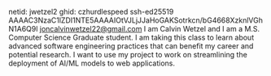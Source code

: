 netid: jwetzel2
ghid: czhurdlespeed
ssh-ed25519 AAAAC3NzaC1lZDI1NTE5AAAAIOtVJLjJJaHoGAKSotrkcn/bG4668XzknlVGhN1A6Q9l joncalvinwetzel22@gmail.com
I am Calvin Wetzel and I am a M.S. Computer Science Graduate student. I am taking this class to learn about advanced software engineering 
practices that can benefit my career and potential research. I want to use my project to work on streamlining the deployment of AI/ML
models to web applications.

